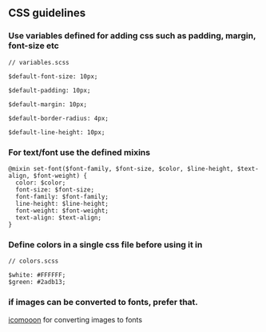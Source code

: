 ## CSS guidelines

### Use variables defined for adding css such as padding, margin, font-size etc

```
// variables.scss

$default-font-size: 10px;

$default-padding: 10px;

$default-margin: 10px;

$default-border-radius: 4px;

$default-line-height: 10px;
```

### For text/font use the defined mixins

```
@mixin set-font($font-family, $font-size, $color, $line-height, $text-align, $font-weight) {
  color: $color;
  font-size: $font-size;
  font-family: $font-family;
  line-height: $line-height;
  font-weight: $font-weight;
  text-align: $text-align;
}
```

### Define colors in a single css file before using it in

```
// colors.scss

$white: #FFFFFF;
$green: #2adb13;
```

### if images can be converted to fonts, prefer that. 

[icomooon](https://icomoon.io/) for converting images to fonts
